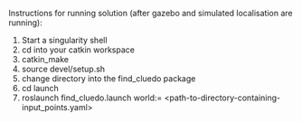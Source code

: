 Instructions for running solution (after gazebo and simulated localisation are running):

1) Start a singularity shell
2) cd into your catkin workspace
3) catkin_make
4) source devel/setup.sh
5) change directory into the find_cluedo package
6) cd launch
7) roslaunch find_cluedo.launch world:= <path-to-directory-containing-input_points.yaml>
